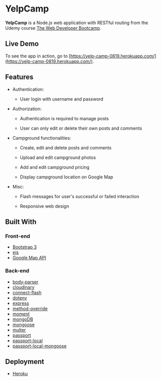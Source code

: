 
# YelpCamp

**YelpCamp** is a Node.js web application with RESTful routing from the Udemy course [The Web Developer Bootcamp](https://www.udemy.com/the-web-developer-bootcamp/).

## Live Demo
To see the app in action, go to [https://yelp-camp-0819.herokuapp.com/](https://yelp-camp-0819.herokuapp.com/).

## Features
* Authentication:
  
  * User login with username and password

* Authorization:

  * Authentication is required to manage posts

  * User can only edit or delete their own posts and comments

* Campground functionalities:

  * Create, edit and delete posts and comments

  * Upload and edit campground photos

  * Add and edit campground pricing

  * Display campground location on Google Map

* Misc:

  * Flash messages for user's successful or failed interaction

  * Responsive web design

## Built With

### Front-end
* [Bootstrap 3](https://getbootstrap.com/docs/3.3/)
* [ejs](https://ejs.co/)
* [Google Map API](https://cloud.google.com/maps-platform/)

### Back-end

* [body-parser](https://www.npmjs.com/package/body-parser)
* [cloudinary](https://cloudinary.com/)
* [connect-flash](https://github.com/jaredhanson/connect-flash#connect-flash)
* [dotenv](https://www.npmjs.com/package/dotenv)
* [express](https://expressjs.com/)
* [method-override](https://github.com/expressjs/method-override#method-override)
* [moment](https://momentjs.com/)
* [mongoDB](https://www.mongodb.com/)
* [mongoose](http://mongoosejs.com/)
* [multer](https://www.npmjs.com/package/multer)
* [passport](http://www.passportjs.org/)
* [passport-local](https://github.com/jaredhanson/passport-local#passport-local)
* [passport-local-mongoose](https://www.npmjs.com/package/passport-local-mongoose)

## Deployment

* [Heroku](https://www.heroku.com/)